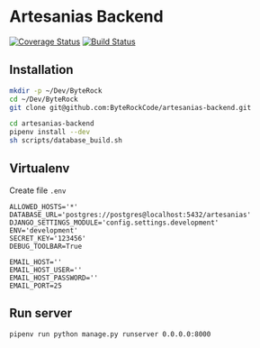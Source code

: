 # Artesanias Backend

[![Coverage Status](https://coveralls.io/repos/github/ByteRockCode/artesanias-backend/badge.svg?branch=master)](https://coveralls.io/github/ByteRockCode/artesanias-backend?branch=master)
[![Build Status](https://travis-ci.org/ByteRockCode/artesanias-backend.svg?branch=master)](https://travis-ci.org/ByteRockCode/artesanias-backend)

## Installation

```bash
mkdir -p ~/Dev/ByteRock
cd ~/Dev/ByteRock
git clone git@github.com:ByteRockCode/artesanias-backend.git

cd artesanias-backend
pipenv install --dev
sh scripts/database_build.sh
```


## Virtualenv

Create file `.env`

```
ALLOWED_HOSTS='*'
DATABASE_URL='postgres://postgres@localhost:5432/artesanias'
DJANGO_SETTINGS_MODULE='config.settings.development'
ENV='development'
SECRET_KEY='123456'
DEBUG_TOOLBAR=True

EMAIL_HOST=''
EMAIL_HOST_USER=''
EMAIL_HOST_PASSWORD=''
EMAIL_PORT=25

```


## Run server

```
pipenv run python manage.py runserver 0.0.0.0:8000
```
